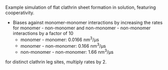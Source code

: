 Example simulation of flat clathrin sheet formation in solution, featuring cooperativity.

- Biases against monomer-monomer interactions by increasing the rates for monomer - non-monomer and non-monomer - non-monomer interactions by a factor of 10
  - monomer - monomer: 0.0166 nm<sup>3</sup>/μs
  - monomer - non-monomer: 0.166 nm<sup>3</sup>/μs
  - non-monomer - non-monomer: 1.66 nm<sup>3</sup>/μs


for distinct clathrin leg sites, multiply rates by 2.